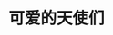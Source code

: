---
layout: girls
title: 可爱的天使们
banner: <span title="大家都是我的天使！">排名不分先后</span>
girls:
  - name: 秋山澪
    avatar: /images/1.jpg
    from: 轻音少女
    url: https://zh.moegirl.org.cn/%E7%A7%8B%E5%B1%B1%E6%BE%AA
    reason: 罗mio赛高！
  - name: 樱岛麻衣
    avatar: /images/2.jpg
    from: 青春猪头少年系列
    url: https://zh.moegirl.org.cn/%E6%A8%B1%E5%B2%9B%E9%BA%BB%E8%A1%A3
    reason: 人活着就是为了樱岛麻衣！
  - name: 日代千鹤
    avatar: /images/3.jpg
    from: ReLIFE
    url: https://zh.moegirl.org.cn/%E6%97%A5%E4%BB%A3%E5%8D%83%E9%B9%A4
    reason: 日代千鹤的笑容由我来守护！
  - name: 薇尔莉特
    avatar: /images/4.jpg
    from: 紫罗兰永恒花园
    url: https://zh.moegirl.org.cn/%E8%96%87%E5%B0%94%E8%8E%89%E7%89%B9%C2%B7%E4%BC%8A%E8%8A%99%E5%8A%A0%E7%99%BB
    reason: 爱情亘古不变，紫罗兰与世长存！
  - name: 我妻善逸
    avatar: /images/5.jpg
    from: 鬼灭之刃
    url: https://zh.moegirl.org.cn/%E6%88%91%E5%A6%BB%E5%96%84%E9%80%B8
    reason: 集中一点，登峰造极！
  - name: 灶门祢豆子
    avatar: /images/6.jpg
    from: 鬼灭之刃
    url: https://zh.moegirl.org.cn/%E7%81%B6%E9%97%A8%E7%A5%A2%E8%B1%86%E5%AD%90
    reason: 我妻弥豆子！
  - name: 皮卡丘
    avatar: /images/7.jpg
    from: 神奇宝贝
    url: https://zh.moegirl.org.cn/%E7%9A%AE%E5%8D%A1%E4%B8%98
    reason: 皮卡皮卡丘！
  - name: 劳埃德·福杰
    avatar: /images/8.jpg
    from: 间谍过家家
    url: https://zh.moegirl.org.cn/%E5%8A%B3%E5%9F%83%E5%BE%B7%C2%B7%E7%A6%8F%E6%9D%B0
    reason: 代号'黄昏'，是个间谍！
  - name: 阿尼亚·福杰
    avatar: /images/9.jpg
    from: 间谍过家家
    url: https://zh.moegirl.org.cn/%E9%98%BF%E5%B0%BC%E4%BA%9A%C2%B7%E7%A6%8F%E6%9D%B0
    reason: 哇库哇库！
  - name: 约尔·福杰
    avatar: /images/10.jpg
    from: 间谍过家家
    url: https://zh.moegirl.org.cn/%E7%BA%A6%E5%B0%94%C2%B7%E7%A6%8F%E6%9D%B0
    reason: 代号'荆棘公主'，是个杀手！
---
